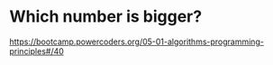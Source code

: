 # Which number is bigger?

https://bootcamp.powercoders.org/05-01-algorithms-programming-principles#/40

